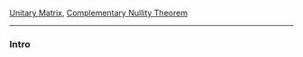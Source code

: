 [Unitary Matrix](Unitary%20Matrix.md),
[Complementary Nullity Theorem](Complementary%20Nullity%20Theorem.md)

---
### **Intro**




